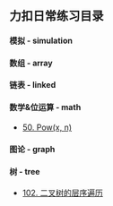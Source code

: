 ## 力扣日常练习目录

#### 模拟 - simulation


#### 数组 - array


#### 链表 - linked


#### 数学&位运算 - math
* [50. Pow(x, n)](https://leetcode-cn.com/problems/powx-n/)

#### 图论 - graph


#### 树 - tree
* [102. 二叉树的层序遍历](https://leetcode-cn.com/problems/binary-tree-level-order-traversal/)
